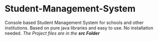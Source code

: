 # Student-Management-System
 Console based Student Management System for schools and other institutions. Based on pure java libraries and easy to use. No installation needed.
 *The Project files are in the **src Folder***
